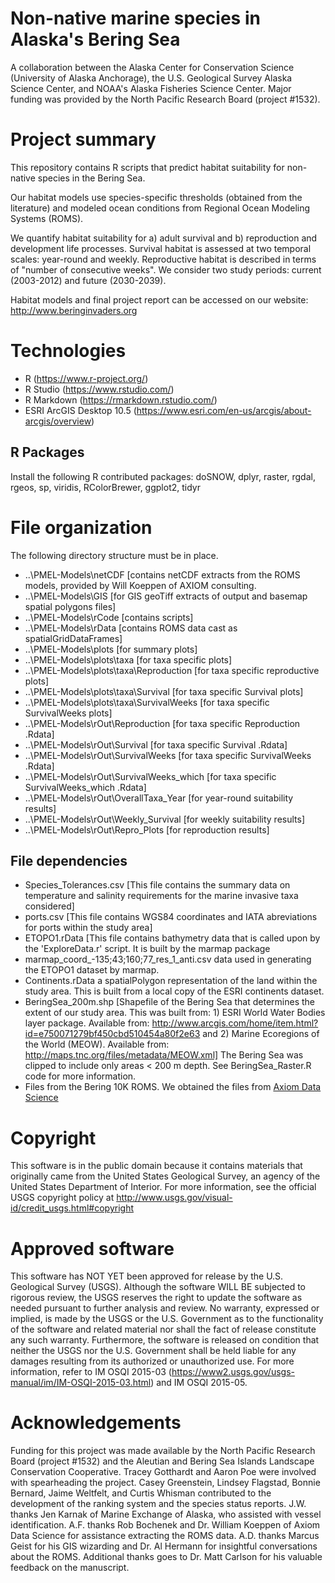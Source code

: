 # Non-native marine species in Alaska's Bering Sea
A collaboration between the Alaska Center for Conservation Science (University of Alaska Anchorage), the U.S. Geological Survey Alaska Science Center, and NOAA's Alaska Fisheries Science Center. Major funding was provided by the North Pacific Research Board (project #1532).

# Project summary
This repository contains R scripts that predict habitat suitability for non-native species in the Bering Sea.

Our habitat models use species-specific thresholds (obtained from the literature) and modeled ocean conditions from Regional Ocean Modeling Systems (ROMS).

We quantify habitat suitability for a) adult survival and b) reproduction and development life processes. Survival habitat is assessed at two temporal scales: year-round and weekly. Reproductive habitat is described in terms of "number of consecutive weeks". We consider two study periods: current (2003-2012) and future (2030-2039).

Habitat models and final project report can be accessed on our website: http://www.beringinvaders.org

# Technologies
- R (https://www.r-project.org/)
- R Studio (https://www.rstudio.com/)
- R Markdown (https://rmarkdown.rstudio.com/)
- ESRI ArcGIS Desktop 10.5 (https://www.esri.com/en-us/arcgis/about-arcgis/overview)

## R Packages
Install the following R contributed packages: doSNOW, dplyr, raster, rgdal, rgeos, sp, viridis, RColorBrewer, ggplot2, tidyr

# File organization
The following directory structure must be in place.
* ..\PMEL-Models\netCDF [contains netCDF extracts from the ROMS models, provided by Will Koeppen of AXIOM consulting.
* ..\PMEL-Models\GIS [for GIS geoTiff extracts of output and basemap spatial polygons files]
* ..\PMEL-Models\rCode [contains scripts]
* ..\PMEL-Models\rData [contains ROMS data cast as spatialGridDataFrames]
* ..\PMEL-Models\plots [for summary plots]
* ..\PMEL-Models\plots\taxa [for taxa specific plots]
* ..\PMEL-Models\plots\taxa\Reproduction [for taxa specific reproductive plots]
* ..\PMEL-Models\plots\taxa\Survival [for taxa specific Survival plots]
* ..\PMEL-Models\plots\taxa\SurvivalWeeks [for taxa specific SurvivalWeeks plots]
* ..\PMEL-Models\rOut\Reproduction [for taxa specific Reproduction .Rdata]
* ..\PMEL-Models\rOut\Survival [for taxa specific Survival .Rdata]
* ..\PMEL-Models\rOut\SurvivalWeeks [for taxa specific SurvivalWeeks .Rdata]
* ..\PMEL-Models\rOut\SurvivalWeeks_which [for taxa specific SurvivalWeeks_which .Rdata]
* ..\PMEL-Models\rOut\OverallTaxa_Year [for year-round suitability results]
* ..\PMEL-Models\rOut\Weekly_Survival [for weekly suitability results]
* ..\PMEL-Models\rOut\Repro_Plots [for reproduction results]
 
## File dependencies
* Species_Tolerances.csv [This file contains the summary data on temperature and salinity requirements for the marine invasive taxa considered]
* ports.csv [This file contains WGS84 coordinates and IATA abreviations for ports within the study area]
* ETOPO1.rData [This file contains bathymetry data that is called upon by the 'ExploreData.r' script.  It is built by the marmap package
* marmap_coord_-135;43;160;77_res_1_anti.csv data used in generating the ETOPO1 dataset by marmap.
* Continents.rData a spatialPolygon representation of the land within the study area.  This is built from a local copy of the ESRI continents dataset.
* BeringSea_200m.shp [Shapefile of the Bering Sea that determines the extent of our study area. This was built from: 1) ESRI World Water Bodies layer package. Available from: http://www.arcgis.com/home/item.html?id=e750071279bf450cbd510454a80f2e63 and 2) Marine Ecoregions of the World (MEOW). Available from: http://maps.tnc.org/files/metadata/MEOW.xml] The Bering Sea was clipped to include only areas < 200 m depth. See BeringSea_Raster.R code for more information.
* Files from the Bering 10K ROMS. We obtained the files from [Axiom Data Science](https://www.axiomdatascience.com/contact/) 

# Copyright
This software is in the public domain because it contains materials that originally came from the United States Geological Survey, an agency of the United States Department of Interior. For more information, see the official USGS copyright policy at http://www.usgs.gov/visual-id/credit_usgs.html#copyright

# Approved software
This software has NOT YET been approved for release by the U.S. Geological Survey (USGS). Although the software WILL BE subjected to rigorous review, the USGS reserves the right to update the software as needed pursuant to further analysis and review. No warranty, expressed or implied, is made by the USGS or the U.S. Government as to the functionality of the software and related material nor shall the fact of release constitute any such warranty. Furthermore, the software is released on condition that neither the USGS nor the U.S. Government shall be held liable for any damages resulting from its authorized or unauthorized use.  For more information, refer to IM OSQI 2015-03 (https://www2.usgs.gov/usgs-manual/im/IM-OSQI-2015-03.html) and IM OSQI 2015-05.

# Acknowledgements
Funding for this project was made available by the North Pacific Research Board (project #1532) and the Aleutian and Bering Sea Islands Landscape Conservation Cooperative. Tracey Gotthardt and Aaron Poe were involved with spearheading the project. Casey Greenstein, Lindsey Flagstad, Bonnie Bernard, Jaime Weltfelt, and Curtis Whisman contributed to the development of the ranking system and the species status reports.  J.W. thanks Jen Karnak of Marine Exchange of Alaska, who assisted with vessel identification. A.F. thanks Rob Bochenek and Dr. William Koeppen of Axiom Data Science for assistance extracting the ROMS data. A.D. thanks Marcus Geist for his GIS wizarding and Dr. Al Hermann for insightful conversations about the ROMS. Additional thanks goes to Dr. Matt Carlson for his valuable feedback on the manuscript.

